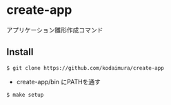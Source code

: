 # create-app
アプリケーション雛形作成コマンド

## Install
```
$ git clone https://github.com/kodaimura/create-app
```
* create-app/bin にPATHを通す

```
$ make setup
```
